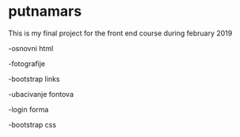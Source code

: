 # putnamars
This is my final project for the front end course during february 2019

-osnovni html

-fotografije

-bootstrap links

-ubacivanje fontova

-login forma

-bootstrap css

